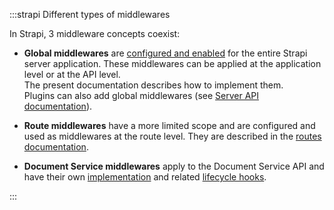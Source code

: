 :::strapi Different types of middlewares

In Strapi, 3 middleware concepts coexist:

- **Global middlewares** are [configured and enabled](/dev-docs/configurations/middlewares) for the entire Strapi server application. These middlewares can be applied at the application level or at the API level. <br/>The present documentation describes how to implement them.<br/>Plugins can also add global middlewares (see [Server API documentation](/dev-docs/plugins/server-api)).

- **Route middlewares** have a more limited scope and are configured and used as middlewares at the route level. They are described in the [routes documentation](/dev-docs/backend-customization/routes#middlewares).

- **Document Service middlewares** apply to the Document Service API and have their own [implementation](/dev-docs/api/document-service/middlewares) and related [lifecycle hooks](/dev-docs/migration/v4-to-v5/breaking-changes/lifecycle-hooks-document-service#table).

:::
